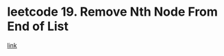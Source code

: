 # leetcode 19. Remove Nth Node From End of List
[link](https://leetcode.com/problems/remove-nth-node-from-end-of-list/)
